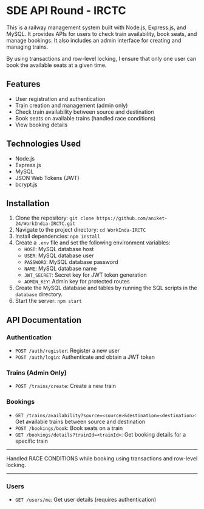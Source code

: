 # SDE API Round - IRCTC

This is a railway management system built with Node.js, Express.js, and MySQL. It provides APIs for users to check train availability, book seats, and manage bookings. It also includes an admin interface for creating and managing trains.

By using transactions and row-level locking, I ensure that only one user can book the available seats at a given time.

## Features

- User registration and authentication
- Train creation and management (admin only)
- Check train availability between source and destination
- Book seats on available trains (handled race conditions)
- View booking details

## Technologies Used

- Node.js
- Express.js
- MySQL
- JSON Web Tokens (JWT)
- bcrypt.js

## Installation

1. Clone the repository: `git clone https://github.com/aniket-24/WorkIndia-IRCTC.git`
2. Navigate to the project directory: `cd WorkInda-IRCTC`
3. Install dependencies: `npm install`
4. Create a `.env` file and set the following environment variables:
   - `HOST`: MySQL database host
   - `USER`: MySQL database user
   - `PASSWORD`: MySQL database password
   - `NAME`: MySQL database name
   - `JWT_SECRET`: Secret key for JWT token generation
   - `ADMIN_KEY`: Admin key for protected routes
5. Create the MySQL database and tables by running the SQL scripts in the `database` directory.
6. Start the server: `npm start`

## API Documentation

### Authentication

- `POST /auth/register`: Register a new user
- `POST /auth/login`: Authenticate and obtain a JWT token

### Trains (Admin Only)

- `POST /trains/create`: Create a new train

### Bookings

- `GET /trains/availability?source=<source>&destination=<destination>`: Get available trains between source and destination
- `POST /bookings/book`: Book seats on a train
- `GET /bookings/details?trainId=<trainId>`: Get booking details for a specific train

---

Handled RACE CONDITIONS while booking using transactions and row-level locking.

---

### Users

- `GET /users/me`: Get user details (requires authentication)
